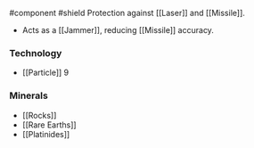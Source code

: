 #component #shield
Protection against [[Laser]] and [[Missile]].
- Acts as a [[Jammer]], reducing [[Missile]] accuracy.
### Technology
- [[Particle]] 9
### Minerals
- [[Rocks]]
- [[Rare Earths]]
- [[Platinides]]